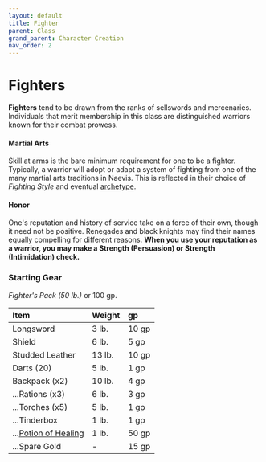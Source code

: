 ```yaml
---
layout: default
title: Fighter
parent: Class
grand_parent: Character Creation
nav_order: 2
---
```


# Fighters

**Fighters** tend to be drawn from the ranks of sellswords and mercenaries. Individuals that merit membership in this class are distinguished warriors known for their combat prowess.

#### Martial Arts

Skill at arms is the bare minimum requirement for one to be a fighter. Typically, a warrior will adopt or adapt a system of fighting from one of the many martial arts traditions in Naevis. This is reflected in their choice of _Fighting Style_ and eventual [archetype](../../more/archetypes/index).

#### Honor
One's reputation and history of service take on a force of their own, though it need not be positive. Renegades and black knights may find their names equally compelling for different reasons. **When you use your reputation as a warrior, you may make a Strength (Persuasion) or Strength (Intimidation) check.** 


### Starting Gear

_Fighter's Pack (50 lb.)_ or 100 gp.

| Item                                                 | Weight | gp    |
| :--------------------------------------------------- | :----- | :---- |
| Longsword                                            | 3 lb.  | 10 gp |
| Shield                                               | 6 lb.  | 5 gp  |
| Studded Leather                                      | 13 lb. | 10 gp |
| Darts (20)                                           | 5 lb.  | 1 gp  |
| Backpack (x2)                                        | 10 lb. | 4 gp  |
| ...Rations (x3)                                      | 6 lb.  | 3 gp  |
| ...Torches (x5)                                      | 5 lb.  | 1 gp  |
| ...Tinderbox                                         | 1 lb.  | 1 gp  |
| ...[Potion of Healing](../../gear/alchemics/potions) | 1 lb.  | 50 gp |
| ...Spare Gold                                        | -      | 15 gp |

<!-- {: .archetypes}
> [Lionheart](../../more/archetypes/fighter_lionheart), [Warprince](../../more/archetypes/fighter_warprince)

#### Occupations
Fighters come from the martial professions. Soldiers, knights, hunters, thugs, archers, templars... any vocation based principally on violence has overlap with this class.

#### Martial Arts
Skill at arms is the bare minimum requirement for one to be a fighter. Typically, a warrior will adopt or adapt a system of fighting from one of the many martial arts traditions in Naevis. Two of the most common are the [Wind Blade Style](../../more/archetypes/fighter_warprince) and the [Iron Spiral Style](../../more/archetypes/fighter_lionheart). -->